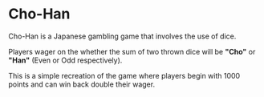 # Cho-Han
Cho-Han is a Japanese gambling game that involves the use of dice.

Players wager on the whether the sum of two thrown dice will be **"Cho"** or **"Han"** (Even or Odd respectively). 

This is a simple recreation of the game where players begin with 1000 points and can win back double their wager.
